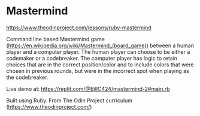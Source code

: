 # Mastermind
https://www.theodinproject.com/lessons/ruby-mastermind

Command line based Mastermind game (https://en.wikipedia.org/wiki/Mastermind_(board_game)) between a human player and a computer player. The human player can choose to be either a codemaker or a codebreaker. The computer player has logic to retain choices that are in the correct position/color and to include colors that were chosen in previous rounds, but were in the incorrect spot when playing as the codebreaker.

Live demo at: https://replit.com/@BillC424/mastermind-2#main.rb

Built using Ruby. From The Odin Project curriculum (https://www.theodinproject.com/)
